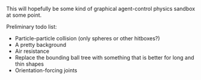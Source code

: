 This will hopefully be some kind of graphical agent-control physics sandbox at some point.

Preliminary todo list:

- Particle-particle collision (only spheres or other hitboxes?)
- A pretty background
- Air resistance
- Replace the bounding ball tree with something that is better for long and thin shapes
- Orientation-forcing joints
